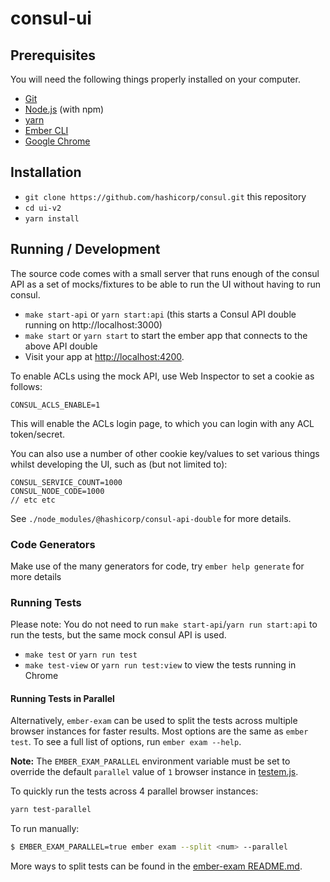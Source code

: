 # consul-ui


## Prerequisites

You will need the following things properly installed on your computer.

* [Git](https://git-scm.com/)
* [Node.js](https://nodejs.org/) (with npm)
* [yarn](https://yarnpkg.com)
* [Ember CLI](https://ember-cli.com/)
* [Google Chrome](https://google.com/chrome/)

## Installation

* `git clone https://github.com/hashicorp/consul.git` this repository
* `cd ui-v2`
* `yarn install`

## Running / Development

The source code comes with a small server that runs enough of the consul API
as a set of mocks/fixtures to be able to run the UI without having to run
consul.

* `make start-api` or `yarn start:api` (this starts a Consul API double running
on http://localhost:3000)
* `make start` or `yarn start` to start the ember app that connects to the
above API double
* Visit your app at [http://localhost:4200](http://localhost:4200).

To enable ACLs using the mock API, use Web Inspector to set a cookie as follows:

```
CONSUL_ACLS_ENABLE=1
```

This will enable the ACLs login page, to which you can login with any ACL
token/secret.

You can also use a number of other cookie key/values to set various things whilst
developing the UI, such as (but not limited to):

```
CONSUL_SERVICE_COUNT=1000
CONSUL_NODE_CODE=1000
// etc etc
```

See `./node_modules/@hashicorp/consul-api-double` for more details.


### Code Generators

Make use of the many generators for code, try `ember help generate` for more details

### Running Tests

Please note: You do not need to run `make start-api`/`yarn run start:api` to run the tests, but the same mock consul API is used.

* `make test` or `yarn run test`
* `make test-view` or `yarn run test:view` to view the tests running in Chrome

#### Running Tests in Parallel
Alternatively, `ember-exam` can be used to split the tests across multiple browser instances for faster results. Most options are the same as `ember test`. To see a full list of options, run `ember exam --help`.

**Note:** The `EMBER_EXAM_PARALLEL` environment variable must be set to override the default `parallel` value of `1` browser instance in [testem.js](./testem.js).

To quickly run the tests across 4 parallel browser instances:
```sh
yarn test-parallel
```

To run manually:
```sh
$ EMBER_EXAM_PARALLEL=true ember exam --split <num> --parallel
```

More ways to split tests can be found in the [ember-exam README.md](https://github.com/trentmwillis/ember-exam/blob/master/README.md).